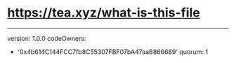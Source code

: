 # https://tea.xyz/what-is-this-file
---
version: 1.0.0
codeOwners:
  - '0x4b614C144FCC7fb8C55307FBF07bA47aaB866689'
quorum: 1
